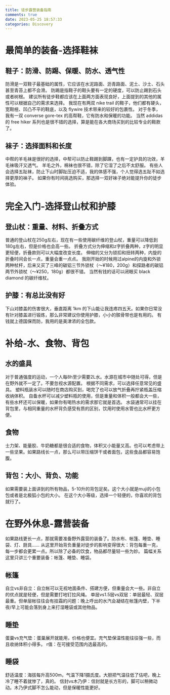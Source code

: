 ```yaml
---
title: 徒步露营装备指南
comments: true
date: 2023-05-25 18:57:33
categories: Discovery
---
```


# 最简单的装备-选择鞋袜
## 鞋子：防滑、防踢、保暖、防水、透气性

防滑是一双鞋子最基础的属性，它应该在水泥路面、沥青路面、泥土、沙土、石头甚至青苔上都不会滑。
防踢是指鞋子的鞋头要有一定的硬度，可以防止踢到石头或者树根。
建议所有徒步鞋都应该在上面两方面表现良好，上面提到的其他的属性可以根据自己的需求来选择。
我现在有两双 nike trail 的鞋子，他们都有硬头，宽鞋楦、凹凸不平的鞋底，以及 flywire 技术带来的较好的包裹性。
对于冬季，我有一双 converse gore-tex 的高帮鞋，它有防水和保暖的功能。
当然 addidas 的 free hiker 系列也是很不错的选择，算是能在各大商场买到的比较专业的鞋款了。

## 袜子：选择面料和长度

中帮的羊毛袜是很好的选择，中帮可以防止鞋踢到脚踝，也有一定护具的功效，羊毛袜吸汗又透气。
羊毛之外，棉袜也很不错，除了它湿了之后不太舒服。
有些人会选择五趾袜，防止下山时脚趾压迫不适，我的体感不强，个人觉得选五趾不如选择更厚的袜子。
如果你有时间挑选购买，那选择一双好袜子绝对能提升你的徒步体验。

# 完全入门-选择登山杖和护膝
## 登山杖：重量、材料、折叠方式
普通的登山杖在250g左右，现在有一些使用碳纤维的登山杖，重量可以降低到180g左右，但是价格也会高一些。
折叠方式分为伸缩和z字折叠两种，z字的明显更轻便，折叠款则可以大幅度改变长度。
伸缩的又分为锁扣和扭转两种，内旋的折叠时间会长一点，重量会重一点点。
我刚开始的时候用过alpine的内旋和外锁两种杖杆，后来又买了三峰的碳铝三节外锁杖（～¥180，200g）和探路者的碳铝两节外锁杖（～¥250，180g）都很不错。
当然有钱的话可以闭眼买 black diamond 的碳纤维杖。

## 护膝：有总比没有好
下山对膝盖的伤害很大，垂直距离 1km 的下山能让我连疼四五天。如果你日常没有针对膝盖进行锻炼，那么非常建议你使用护膝，小小的髌骨带也是有用的。
有钱就上德国保而防，我用的是美津浓的全包款。

# 补给-水、食物、背包
## 水的盛具
对于普通强度的运动，一个人每8h至少需要2L水。水源在城市中随处可得，但是在野外就不一定了。不要忽视水源配置。
根据不同需求，可以选择任意常见的盛具。
塑料瓶装水可以随时在商店购买到，喝完了也可以放气折叠再拧紧瓶盖压缩收纳体积。
自备水杯可以减少塑料瓶的使用，但是重量和体积一般都会大一些，有些水杯还可以保暖，如果你有喝热水的需求那它就是首选。
水袋通常可以挂在背包里，与相同重量的水杯背负感受有质的区别，饮用时使用水管也比水杯更方便。
## 食物
士力架、能量胶、牛奶糖都是很合适的食物，体积又小能量又高。也可以考虑带上一些坚果。如果路线长一点，那么可以带压缩饼干或者面包，这些食品都容易饱腹。
## 背包：大小、背负、功能
如果需要装上面讲到的所有物品，5-10升的背包足矣。这个大小就是muji的小包包或者是北极狐小包的大小。
在这个大小等级，选择一个轻便的，你喜欢的背包就行了。

# 在野外休息-露营装备
如果路线更长一点，那就需要准备野外露营的装备了。防水布、帐篷、睡垫、睡袋、灯、厨具……
从这里开始背负重量对徒步的影响变得很大：背包每重一克，每一步都会更累一点。所以除了必备的饮食，物品都尽量轻一些为妙。
篇幅关系这里只讲三个重要装备：帐篷、睡垫、睡袋。

## 帐篷
自立vs非自立：自立帐可以无视地面条件、搭建方便，但重量会大一些。非自立的优点就是轻便，但是需要打地钉拉风绳。
单层vs1.5层vs双层：单层最轻、双层最重。但单层帐往往会有挂霜的问题：晚上呼出的水汽会凝结在帐篷内壁，下半夜/早上可能会落到身上来打湿睡袋或其他物品。

## 睡垫
蛋巢vs充气垫：蛋巢展开就能用，价格也便宜。充气垫保温性能往往强一些，而且收纳体积小得多。
r值：在可接受范围内选最高的。

## 睡袋
舒适温度：海拔每升高500m，气温下降1摄氏度。大胆把气温往低了估吧，晚上冷了睡不着就惨了，真的。
信封vs木乃伊：信封就是长方形的，脚可以稍微动动。木乃伊式脚不怎么能动，但是保暖性能更好。

